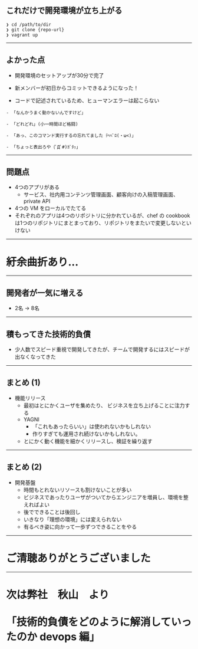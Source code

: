 ## これだけで開発環境が立ち上がる

```
❯ cd /path/to/dir
❯ git clone {repo-url}
❯ vagrant up
```

---

## よかった点

- 開発環境のセットアップが30分で完了
<!-- .element: class="fragment" data-fragment-index="1" -->

- 新メンバーが初日からコミットできるようになった！
<!-- .element: class="fragment" data-fragment-index="2" -->

- コードで記述されているため、ヒューマンエラーは起こらない
<!-- .element: class="fragment" data-fragment-index="3" -->

    - 「なんかうまく動かないんですけど」
<!-- .element: class="fragment" data-fragment-index="4" -->

    - 「どれどれ」(小一時間ほど格闘)
<!-- .element: class="fragment" data-fragment-index="5" -->

    - 「あっ、このコマンド実行するの忘れてました ﾃﾍﾍﾟﾛ(・ω<)」
<!-- .element: class="fragment" data-fragment-index="6" -->

    - 「ちょっと表出ろや (ﾟДﾟ#)ｶﾞﾀｯ」
<!-- .element: class="fragment" data-fragment-index="7" -->

---

## 問題点

- 4つのアプリがある
    - サービス、社内用コンテンツ管理画面、顧客向けの入稿管理画面、private API
- 4つの VM をローカルでたてる
- それぞれのアプリは4つのリポジトリに分かれているが、chef の cookbook は1つのリポジトリにまとまっており、リポジトリをまたいで変更しないといけない

---

# 紆余曲折あり...

---

## 開発者が一気に増える

- 2名 -> 8名

---

## 積もってきた技術的負債
- 少人数でスピード重視で開発してきたが、チームで開発するにはスピードが出なくなってきた

---

## まとめ (1)

- 機能リリース
   - 最初はとにかくユーザを集めたり、 ビジネスを立ち上げることに注力する
   - YAGNI
       - 「これもあったらいい」は使われないかもしれない
       - 作りすぎても運用され続けないかもしれない。
   - とにかく動く機能を細かくリリースし、検証を繰り返す

---

## まとめ (2)

- 開発基盤
    - 時間もとれないリソースも割けないことが多い
    - ビジネスであったりユーザがついてからエンジニアを増員し、環境を整えればよい
    - 後でできることは後回し
    - いきなり「理想の環境」には変えられない
    - 有るべき姿に向かって一歩ずつできることをやる

---

# ご清聴ありがとうございました

---

# 次は弊社　秋山　より<br><br>「技術的負債をどのように解消していったのか devops 編」
